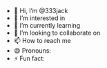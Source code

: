 - 👋 Hi, I’m @333jack
- 👀 I’m interested in 
- 🌱 I’m currently learning 
- 💞️ I’m looking to collaborate on 
- 📫 How to reach me 
- 😄 Pronouns: 
- ⚡ Fun fact:

<!---
333jack/333jack is a ✨ special ✨ repository because its `README.md` (this file) appears on your GitHub profile.
You can click the Preview link to take a look at your changes.
--->
